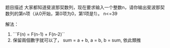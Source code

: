题目描述
大家都知道斐波那契数列，现在要求输入一个整数n，请你输出斐波那契数列的第n项（从0开始，第0项为0，第1项是1）。
n<=39




解法：
1. ```F(n) = F(n-1) + F(n-2)``
2. 保留兩個數字就可以了， sum = a + b, a = b, b = sum, 依此類推
